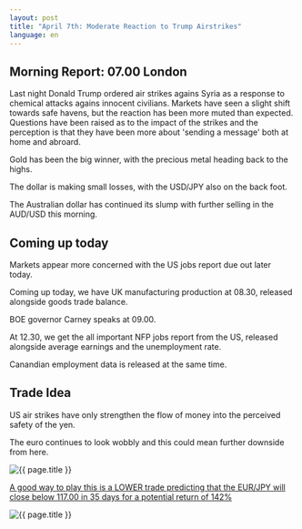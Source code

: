 ```yaml
---
layout: post
title: "April 7th: Moderate Reaction to Trump Airstrikes"
language: en
---
```

## Morning Report: 07.00 London

Last night Donald Trump ordered air strikes agains Syria as a response to chemical attacks agains innocent civilians. Markets have seen a slight shift towards safe havens, but the reaction has been more muted than expected. Questions have been raised as to the impact of the strikes and the perception is that they have been more about 'sending a message' both at home and abroard. 

Gold has been the big winner, with the precious metal heading back to the highs. 

The dollar is making small losses, with the USD/JPY also on the back foot. 

The Australian dollar has continued its slump with further selling in the AUD/USD this morning. 


## Coming up today

Markets appear more concerned with the US jobs report due out later today. 

Coming up today, we have UK manufacturing production at 08.30, released alongside goods trade balance. 

BOE governor Carney speaks at 09.00. 

At 12.30, we get the all important NFP jobs report from the US, released alongside average earnings and the unemployment rate. 

Canandian employment data is released at the same time.


## Trade Idea

US air strikes have only strengthen the flow of money into the perceived safety of the yen. 

The euro continues to look wobbly and this could mean further downside from here.

<img class="post-image" src="{{ site.url }}/images/2017-04-07_07-53-35.jpg" alt="{{ page.title }}" title="{{ page.title }}">

<a href="%LINK%%?currency=GBP&market=forex&underlying=frxEURJPY&formname=higherlower&duration_amount=35&duration_units=d&amount=10&amount_type=payout&expiry_type=duration&barrier=117.00" target="_blank">A good way to play this is a LOWER trade predicting that the EUR/JPY will close below 117.00 in 35 days for a potential return of 142%</a>

<img class="post-image" src="{{ site.url }}/images/2017-04-07_08-07-13.jpg" alt="{{ page.title }}" title="{{ page.title }}">